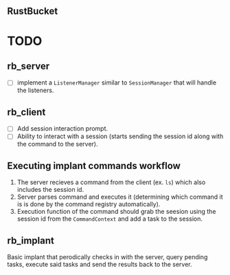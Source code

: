 RustBucket
---

# TODO

## rb_server
- [ ] implement a `ListenerManager` similar to `SessionManager` that will handle the listeners.

## rb_client

- [ ] Add session interaction prompt.
- [ ] Ability to interact with a session (starts sending the session id along with the command to the server).

## Executing implant commands workflow

1. The server recieves a command from the client (ex. `ls`) which also includes the session id.
2. Server parses command and executes it (determining which command it is is done by the command registry automatically).
3. Execution function of the command should grab the seesion using the session id from the `CommandContext` and add a task to the session.

## rb_implant

Basic implant that perodically checks in with the server, query pending tasks, execute said tasks and send the results back to the server.
